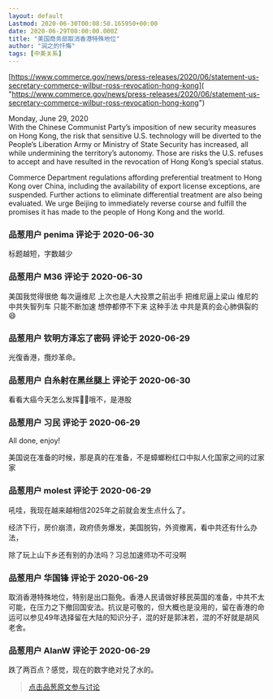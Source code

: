 ```yaml
---
layout: default
Lastmod: 2020-06-30T00:08:50.165950+00:00
date: 2020-06-29T00:00:00.000Z
title: "美国商务部取消香港特殊地位"
author: "润之的忏悔"
tags: [中美关系]
---
```


[https://www.commerce.gov/news/press-releases/2020/06/statement-us-secretary-commerce-wilbur-ross-revocation-hong-kong]( "https://www.commerce.gov/news/press-releases/2020/06/statement-us-secretary-commerce-wilbur-ross-revocation-hong-kong")  
  
Monday, June 29, 2020  
With the Chinese Communist Party’s imposition of new security measures on Hong Kong, the risk that sensitive U.S. technology will be diverted to the People’s Liberation Army or Ministry of State Security has increased, all while undermining the territory’s autonomy. Those are risks the U.S. refuses to accept and have resulted in the revocation of Hong Kong’s special status.  
  
Commerce Department regulations affording preferential treatment to Hong Kong over China, including the availability of export license exceptions, are suspended. Further actions to eliminate differential treatment are also being evaluated. We urge Beijing to immediately reverse course and fulfill the promises it has made to the people of Hong Kong and the world.

            
### 品葱用户 **penima** 评论于 2020-06-30
        
标题越短，字数越少
        


            
### 品葱用户 **M36** 评论于 2020-06-30
        
美国我觉得很绝 每次逼维尼 上次也是人大投票之前出手 把维尼逼上梁山 维尼的中共失智列车 只能不断加速 想停都停不下来 这种手法 中共是真的会心肺俱裂的 😄
        


            
### 品葱用户 **钦明方泽忘了密码** 评论于 2020-06-29
        
光復香港，攬炒革命。
        


            
### 品葱用户 **白糸射在黑丝腿上** 评论于 2020-06-30
        
看看大癌今天怎么发挥🤔😋哦不，是港股
        


            
### 品葱用户 **习民** 评论于 2020-06-29
        
All done, enjoy!  
  
美国说在准备的时候，那是真的在准备，不是蟑螂粉红口中拟人化国家之间的过家家
        


            
### 品葱用户 **molest** 评论于 2020-06-29
        
吼哇，我现在越来越相信2025年之前就会发生点什么了。  
  
经济下行，房价崩溃，政府债务爆发，美国脱钩，外资撤离，看中共还有什么办法，  
  
除了玩上山下乡还有别的办法吗？习总加速师功不可没啊
        


            
### 品葱用户 **华国锋** 评论于 2020-06-29
        
取消香港特殊地位，特别是出口豁免。香港人民请做好移民英国的准备，中共不太可能，在压力之下撤回国安法。抗议是可敬的，但大概也是没用的，留在香港的命运可以参见49年选择留在大陆的知识分子，混的好是郭沫若，混的不好就是胡风老舍。
        


            
### 品葱用户 **AlanW** 评论于 2020-06-29
        
跌了两百点？感觉，现在的数字绝对兑了水的。
        






> [点击品葱原文参与讨论](https://pincong.rocks/article/20981)

